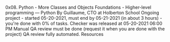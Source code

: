 0x08. Python - More Classes and Objects
 Foundations - Higher-level programming ― Python
  By Guillaume, CTO at Holberton School
   Ongoing project - started 05-20-2021, must end by 05-21-2021 (in about 3 hours) - you're done with 0% of tasks.
    Checker was released at 05-20-2021 06:00 PM
     Manual QA review must be done (request it when you are done with the project)
      QA review fully automated.
      Resources